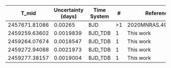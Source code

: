 |T_mid        |Uncertainty (days)|Time System|#  |Reference           |
|-------------|------------------|-----------|---|--------------------|
|2457671.81086|0.00265           |BJD        |>1 |2020MNRAS.491.2834C |
|2459259.63602|0.0019839         |BJD_TDB    |1  |This work           |
|2459264.07674|0.0018547         |BJD_TDB    |1  |This work           |
|2459272.94088|0.0021973         |BJD_TDB    |1  |This work           |
|2459277.38157|0.0019004         |BJD_TDB    |1  |This work           |
